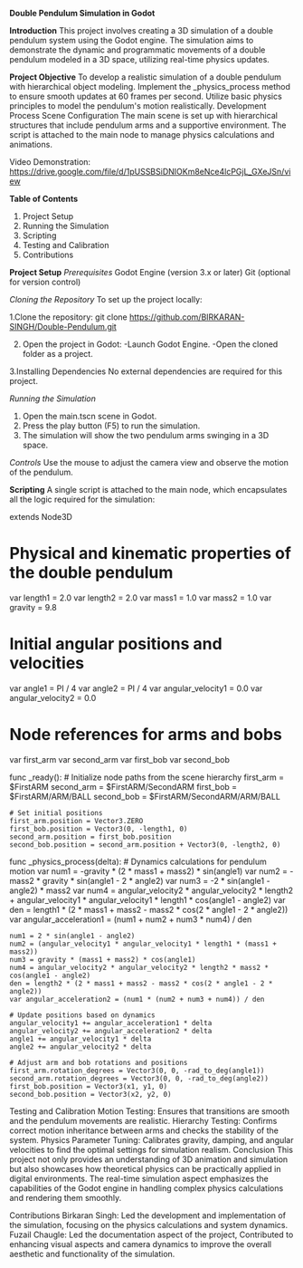 **Double Pendulum Simulation in Godot**

**Introduction**
This project involves creating a 3D simulation of a double pendulum system using the Godot engine. The simulation aims to demonstrate the dynamic and programmatic movements of a double pendulum modeled in a 3D space, utilizing real-time physics updates.

**Project Objective**
To develop a realistic simulation of a double pendulum with hierarchical object modeling.
Implement the _physics_process method to ensure smooth updates at 60 frames per second.
Utilize basic physics principles to model the pendulum's motion realistically.
Development Process
Scene Configuration
The main scene is set up with hierarchical structures that include pendulum arms and a supportive environment. The script is attached to the main node to manage physics calculations and animations.

Video Demonstration: https://drive.google.com/file/d/1pUSSBSiDNIOKm8eNce4lcPGjL_GXeJSn/view 

**Table of Contents**
1. Project Setup
2. Running the Simulation
3. Scripting
4. Testing and Calibration 
5. Contributions


**Project Setup** 
*Prerequisites*
Godot Engine (version 3.x or later)
Git (optional for version control)

*Cloning the Repository*
To set up the project locally:

1.Clone the repository:
git clone https://github.com/BIRKARAN-SINGH/Double-Pendulum.git

2. Open the project in Godot:
-Launch Godot Engine.
-Open the cloned folder as a project.

3.Installing Dependencies
No external dependencies are required for this project.

*Running the Simulation*
1. Open the main.tscn scene in Godot.
2. Press the play button (F5) to run the simulation.
3. The simulation will show the two pendulum arms swinging in a 3D space.

*Controls*
Use the mouse to adjust the camera view and observe the motion of the pendulum.

**Scripting**
A single script is attached to the main node, which encapsulates all the logic required for the simulation:

extends Node3D

# Physical and kinematic properties of the double pendulum
var length1 = 2.0
var length2 = 2.0
var mass1 = 1.0
var mass2 = 1.0
var gravity = 9.8

# Initial angular positions and velocities
var angle1 = PI / 4
var angle2 = PI / 4
var angular_velocity1 = 0.0
var angular_velocity2 = 0.0

# Node references for arms and bobs
var first_arm
var second_arm
var first_bob
var second_bob

func _ready():
    # Initialize node paths from the scene hierarchy
    first_arm = $FirstARM
    second_arm = $FirstARM/SecondARM
    first_bob = $FirstARM/ARM/BALL
    second_bob = $FirstARM/SecondARM/ARM/BALL

    # Set initial positions
    first_arm.position = Vector3.ZERO
    first_bob.position = Vector3(0, -length1, 0)
    second_arm.position = first_bob.position
    second_bob.position = second_arm.position + Vector3(0, -length2, 0)

func _physics_process(delta):
    # Dynamics calculations for pendulum motion
    var num1 = -gravity * (2 * mass1 + mass2) * sin(angle1)
    var num2 = -mass2 * gravity * sin(angle1 - 2 * angle2)
    var num3 = -2 * sin(angle1 - angle2) * mass2
    var num4 = angular_velocity2 * angular_velocity2 * length2 + angular_velocity1 * angular_velocity1 * length1 * cos(angle1 - angle2)
    var den = length1 * (2 * mass1 + mass2 - mass2 * cos(2 * angle1 - 2 * angle2))
    var angular_acceleration1 = (num1 + num2 + num3 * num4) / den

    num1 = 2 * sin(angle1 - angle2)
    num2 = (angular_velocity1 * angular_velocity1 * length1 * (mass1 + mass2))
    num3 = gravity * (mass1 + mass2) * cos(angle1)
    num4 = angular_velocity2 * angular_velocity2 * length2 * mass2 * cos(angle1 - angle2)
    den = length2 * (2 * mass1 + mass2 - mass2 * cos(2 * angle1 - 2 * angle2))
    var angular_acceleration2 = (num1 * (num2 + num3 + num4)) / den

    # Update positions based on dynamics
    angular_velocity1 += angular_acceleration1 * delta
    angular_velocity2 += angular_acceleration2 * delta
    angle1 += angular_velocity1 * delta
    angle2 += angular_velocity2 * delta

    # Adjust arm and bob rotations and positions
    first_arm.rotation_degrees = Vector3(0, 0, -rad_to_deg(angle1))
    second_arm.rotation_degrees = Vector3(0, 0, -rad_to_deg(angle2))
    first_bob.position = Vector3(x1, y1, 0)
    second_bob.position = Vector3(x2, y2, 0)
Testing and Calibration
Motion Testing: Ensures that transitions are smooth and the pendulum movements are realistic.
Hierarchy Testing: Confirms correct motion inheritance between arms and checks the stability of the system.
Physics Parameter Tuning: Calibrates gravity, damping, and angular velocities to find the optimal settings for simulation realism.
Conclusion
This project not only provides an understanding of 3D animation and simulation but also showcases how theoretical physics can be practically applied in digital environments. The real-time simulation aspect emphasizes the capabilities of the Godot engine in handling complex physics calculations and rendering them smoothly.

Contributions
Birkaran Singh: Led the development and implementation of the simulation, focusing on the physics calculations and system dynamics.
Fuzail Chaugle: Led the documentation aspect of the project, Contributed to enhancing visual aspects and camera dynamics to improve the overall aesthetic and functionality of the simulation.


